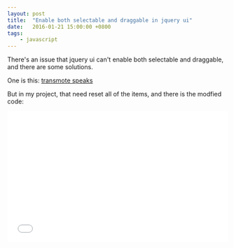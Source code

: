 ```yaml
---
layout: post
title:  "Enable both selectable and draggable in jquery ui"
date:   2016-01-21 15:00:00 +0800
tags: 
	- javascript
---
```


There's an issue that jquery ui can't enable both selectable and draggable, and there are some solutions.

One is this: [transmote speaks]

But in my project, that need reset all of the items, and there is the modfied code:

<iframe width="100%" height="300" src="//jsfiddle.net/CeleryLiu/uyqyjf5x/2/embedded/" allowfullscreen="allowfullscreen" frameborder="0"></iframe>

[transmote speaks]: http://words.transmote.com/wp/20130714/jqueryui-draggable-selectable/